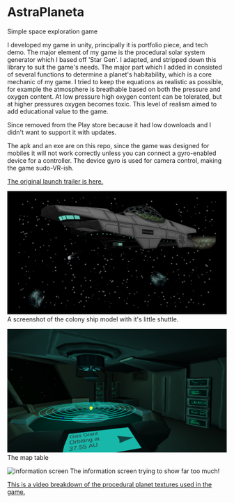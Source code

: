 # AstraPlaneta
Simple space exploration game

I developed my game in unity, principally it is portfolio piece, and tech demo. The major element of my game is the procedural solar system generator which I based off 'Star Gen'. I adapted, and stripped down this library to suit the game's needs. The major part which I added in consisted of several functions to determine a planet's habitability, which is a core mechanic of my game. I tried to keep the equations as realistic as possible, for example the atmosphere is breathable based on both the pressure and oxygen content. At low pressure high oxygen content can be tolerated, but at higher pressures oxygen becomes toxic. This level of realism aimed to add educational value to the game.

Since removed from the Play store because it had low downloads and I didn't want to support it with updates. 

The apk and an exe are on this repo, since the game was designed for mobiles it will not work correctly unless you can connect a gyro-enabled device for a controller. The device gyro is used for camera control, making the game sudo-VR-ish. 


[The original launch trailer is here.](https://www.youtube.com/watch?v=Cx0PQZmxuKU)


![colony ship](/screenshots/colony-ship.png)
A screenshot of the colony ship model with it's little shuttle.

![map table](/screenshots/map-table.png)
The map table

![information screen](information-screen.png)
The information screen trying to show far too much!

[This is a video breakdown of the procedural planet textures used in the game.](https://youtu.be/GKbdD22UnuI)
